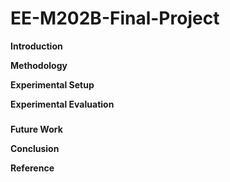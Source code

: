 # EE-M202B-Final-Project

**Introduction**

**Methodology**

**Experimental Setup**

**Experimental Evaluation**

###



**Future Work**

**Conclusion**

**Reference** 
